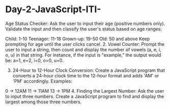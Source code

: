 # Day-2-JavaScript-ITI-
 Age Status Checker:
Ask the user to input their age (positive numbers only). Validate the input and then classify the user's status based on age ranges:

Child: 1-10
Teenager: 11-18
Grown-up: 19-50
Old: 50 and above
Keep prompting for age until the user clicks cancel.
2. Vowel Counter:
Prompt the user to input a string, then count and display the number of vowels (a, e, i, o, u) in that string. For instance, if the input is "example," the output would be: a=1, e=2, i=0, o=0, u=0.

3. 24-Hour to 12-Hour Clock Conversion:
Create a JavaScript program that converts a 24-hour clock time to the 12-hour format and adds 'AM' or 'PM' accordingly. Examples:

0 -> 12AM
11 -> 11AM
13 -> 1PM
4. Finding the Largest Number:
Ask the user to input three numbers. Create a JavaScript program to find and display the largest among those three numbers.
